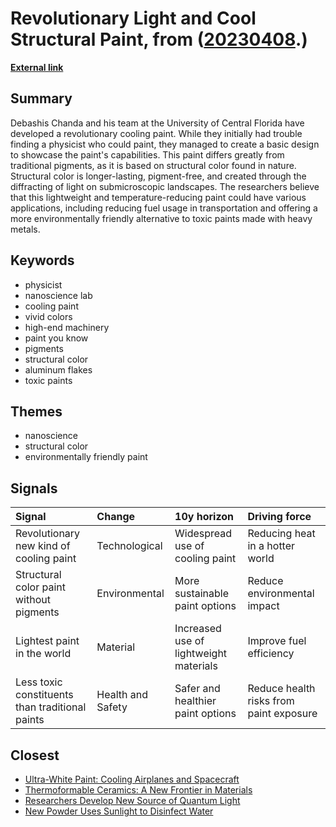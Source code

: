 # __Revolutionary Light and Cool Structural Paint__, from ([20230408](https://kghosh.substack.com/p/20230408).)

__[External link](https://www.wired.com/story/lightest-paint-in-the-world/)__



## Summary

Debashis Chanda and his team at the University of Central Florida have developed a revolutionary cooling paint. While they initially had trouble finding a physicist who could paint, they managed to create a basic design to showcase the paint's capabilities. This paint differs greatly from traditional pigments, as it is based on structural color found in nature. Structural color is longer-lasting, pigment-free, and created through the diffracting of light on submicroscopic landscapes. The researchers believe that this lightweight and temperature-reducing paint could have various applications, including reducing fuel usage in transportation and offering a more environmentally friendly alternative to toxic paints made with heavy metals.

## Keywords

* physicist
* nanoscience lab
* cooling paint
* vivid colors
* high-end machinery
* paint you know
* pigments
* structural color
* aluminum flakes
* toxic paints

## Themes

* nanoscience
* structural color
* environmentally friendly paint

## Signals

| Signal                                          | Change            | 10y horizon                            | Driving force                           |
|:------------------------------------------------|:------------------|:---------------------------------------|:----------------------------------------|
| Revolutionary new kind of cooling paint         | Technological     | Widespread use of cooling paint        | Reducing heat in a hotter world         |
| Structural color paint without pigments         | Environmental     | More sustainable paint options         | Reduce environmental impact             |
| Lightest paint in the world                     | Material          | Increased use of lightweight materials | Improve fuel efficiency                 |
| Less toxic constituents than traditional paints | Health and Safety | Safer and healthier paint options      | Reduce health risks from paint exposure |

## Closest

* [Ultra-White Paint: Cooling Airplanes and Spacecraft](8e1b3608f46c809be3c61538048824a8)
* [Thermoformable Ceramics: A New Frontier in Materials](bd35b1587de303b44a62d0e99fb749fc)
* [Researchers Develop New Source of Quantum Light](059bc68ff6f1a35906ae3e976a00c335)
* [New Powder Uses Sunlight to Disinfect Water](0531e1f77a3339cc11432d7601f9c7a4)